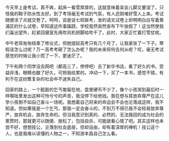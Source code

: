<p>今天早上是考试，真不爽，起床一看雪厚厚的，这就意味着呆会儿脚又要湿了，只怪我的鞋子防水性太好。到了考场毫无考试的气氛，有人还刚堆好雪人上来。考试随便涂了点就交卷了。呵呵，说是说七校联考，发的语文试卷上却明明白白写着黄浦区的什么试卷，早知道这件事蹊跷，学校竟然突然宣布下午放假了！这当然使我们喜出望外，赶紧回寝室先用吹风机把脚给吹干了，此时，大家正忙着打雪仗呢。</p><p>中午老班匆匆结束了修业式，但她提起高考只有几个月了，让我紧张了一下子。寒假该怎么过呢？万一高考考砸了怎么办呢？我的未来将何去何从呢？哎，毫无考试感觉的时候让我小慌了一下，更迷茫了。</p><p>下午和两个同学没去网吧（都高三了，停停吧）去了新华书店，看了好久的书，受益非浅，眼睛也酸了好久，可把我给累的。冲动一下，买了一本书，感觉不错，有利于在这纷繁复杂的社会中不迷失自己。</p><p>回家的路上，一个脏脏的乞丐匍匐在地，盘里硬币不少了，像个小孩哭到最后时一样喉咙里发出这种可怜兮兮的声音，我没停下给他钱。我在想与其放弃尊严在这儿学小孩倒不如自己奋斗一场呢。我想着自己将来的命运会不会也沦落成这样，我不知道。但如果我是一个乞丐，那我一定会奋斗的，不到万不得已我不会轻易放弃尊严，放弃机会，放弃生命的。但当我意识到真的、必然的、无法挽回的成为社会的累赘时，那就更可以随便、放松了，包括自杀，可能就看心情了吧。其实这样也未尝不好，想想技公，沦落到社会底层，但却自由，却有着深厚的禅机！技公这个人，也是我难以读懂的人物之一，不知游本昌自己怎么看。</p>